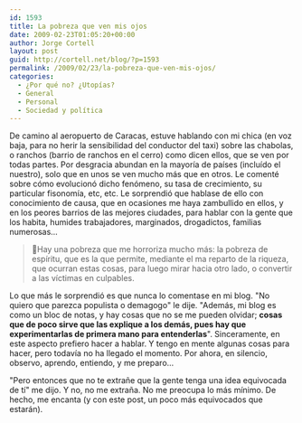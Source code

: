 ```yaml
---
id: 1593
title: La pobreza que ven mis ojos
date: 2009-02-23T01:05:20+00:00
author: Jorge Cortell
layout: post
guid: http://cortell.net/blog/?p=1593
permalink: /2009/02/23/la-pobreza-que-ven-mis-ojos/
categories:
  - ¿Por qué no? ¿Utopías?
  - General
  - Personal
  - Sociedad y polí­tica
---
```

<div>
  <p>
    De camino al aeropuerto de Caracas, estuve hablando con mi chica (en voz baja, para no herir la sensibilidad del conductor del taxi) sobre las chabolas, o ranchos (barrio de ranchos en el cerro) como dicen ellos, que se ven por todas partes. Por desgracia abundan en la mayoría de países (incluído el nuestro), solo que en unos se ven mucho más que en otros. Le comenté sobre cómo evolucionó dicho fenómeno, su tasa de crecimiento, su particular fisonomía, etc, etc. Le sorprendió que hablase de ello con conocimiento de causa, que en ocasiones me haya zambullido en ellos, y en los peores barrios de las mejores ciudades, para hablar con la gente que los habita, humides trabajadores, marginados, drogadictos, familias numerosas...
  </p>
  
  <blockquote>
    <p>
      Hay una pobreza que me horroriza mucho más: la pobreza de espíritu, que es la que permite, mediante el ma reparto de la riqueza, que ocurran estas cosas, para luego mirar hacia otro lado, o convertir a las víctimas en culpables.
    </p>
  </blockquote>
  
  <p>
    Lo que más le sorprendió es que nunca lo comentase en mi blog. "No quiero que parezca populista o demagogo" le dije. "Además, mi blog es como un bloc de notas, y hay cosas que no se me pueden olvidar; <strong>cosas que de poco sirve que las explique a los demás, pues hay que experimentarlas de primera mano para entenderlas</strong>". Sinceramente, en este aspecto prefiero hacer a hablar. Y tengo en mente algunas cosas para hacer, pero todavía no ha llegado el momento. Por ahora, en silencio, observo, aprendo, entiendo, y me preparo...
  </p>
  
  <p>
    "Pero entonces que no te extrañe que la gente tenga una idea equivocada de tí" me dijo. Y no, no me extraña. No me preocupa lo más mínimo. De hecho, me encanta (y con este post, un poco más equivocados que estarán).
  </p>
</div>